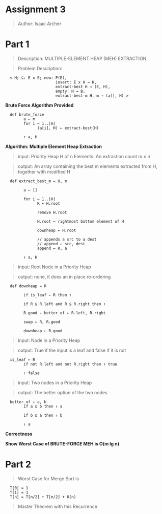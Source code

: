 # **Assignment 3**

> Author: Isaac Archer

# **Part 1**

> Description: MULTIPLE-ELEMENT HEAP (MEH) EXTRACTION

> Problem Description:

      < H; ⊆: E x E; new: P(E),
                          insert: E x H → H,
                          extract-best H → (E, H),
                          empty: H → B,
                          extract-best-m H, m → (a[], H) >

**Brute Force Algorithm Provided**

      def brute_force
            a ← m
            for i ← 1..|m|
                  (a[i], H) ← extract-best(H)

            ↑ a, H

**Algorithm: Multiple Element Heap Extraction**

> input: Priority Heap H of n Elements. An extraction count m ≤ n

> output: An array containing the best m elements extracted from H, together with modified H

      def extract_best_m ← H, m

            a ← []

            for i ← 1..|H|
                  R ← H.root

                  remove H.root

                  H.root ← rightmost bottom element of H

                  downheap ← H.root

                  // appends a src to a dest
                  // append ← src, dest
                  append ← R, a

            ↑ a, H

> input: Root Node in a Priority Heap

> output: none, it does an in place re-ordering

      def downheap ← R

            if is_leaf ← R then ↑

            if R ⊆ R.left and R ⊆ R.right then ↑

            R.good ← better_of ← R.left, R.right

            swap ← R, R.good

            downheap ← R.good

> input: Node in a Priority Heap

> output: True if the input is a leaf and false if it is not

      is_leaf ← R
            if not R.left and not R.right then ↑ true

            ↑ false

> input: Two nodes in a Priority Heap

> output: The better option of the two nodes

      better_of ← a, b
            if a ⊆ b then ↑ a

            if b ⊆ a then ↑ b

            ↑ a

**Correctness**

**Show Worst Case of BRUTE-FORCE MEH is O(m lg n)**

# **Part 2**

> Worst Case for Merge Sort is

      T[0] = 1
      T[1] = 1
      T[n] = T[n/2] + T[n/2] + O(n)

> Master Theorem with this Recurrence
